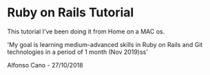 # Ruby on Rails Tutorial

This tutorial I've been doing it from Home on a MAC os.

'My goal is learning medium-advanced skills in Ruby on Rails and Git technologies in a period of 1 month (Nov 2019)ss'

Alfonso Cano - 27/10/2018